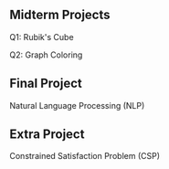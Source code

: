 ## Midterm Projects
Q1: Rubik's Cube <br>

Q2: Graph Coloring <br>

## Final Project
Natural Language Processing (NLP)

## Extra Project
Constrained Satisfaction Problem (CSP)

